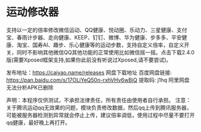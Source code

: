 # 运动修改器

支持以一定的倍率修改微信运动、QQ健康、悦动圈、乐动力、三星健康、支付宝、春雨计步器、走向健康、KEEP、钉钉、微博、华为健康、步多多、平安健康、淘宝、国寿AI、趣步、乐心健康等的运动步数，支持自定义倍率，自定义开关，同时不影响其他微信QQ其他功能的正常使用比如微信摇一摇。点击下载2.4.0版(需要Xposed框架支持,如果你此前没有听说过Xposed,请不要尝试)。

发布地址：https://caiyao.name/releases
网盘下载地址
百度网盘链接: https://pan.baidu.com/s/17OLiYeQ50n-rxhVHv6wBiQ 提取码: j1hq
阿里网盘无法分析APK已删除

声明：本程序仅供测试，不承担法律责任，所有责任由使用者自行承担。
注意：关于腾讯运动qq无效果的问题，模块负责修改数据，然后qq上传到腾讯服务器，可能被服务器检测到异常就会停止上传，建议倍率调低，使用过程中尽量不要打开qq健康，最好晚上再打开。